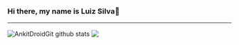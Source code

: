 ### Hi there, my name is Luiz Silva👋

---


<img align="center" src="https://github-readme-stats.vercel.app/api?username=LSilva30&show_icons=true&theme=onedark&line_height=27" alt="AnkitDroidGit github stats" />	

<img align="center" src="https://github-readme-stats.vercel.app/api/top-langs/?username=jonathans199&layout=compact&theme=onedark&hide=css,html,jupyter+notebook" />	
